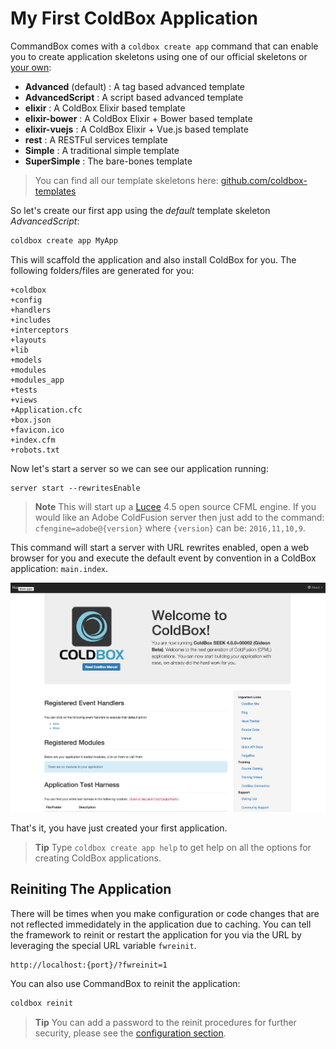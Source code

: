 # My First ColdBox Application

CommandBox comes with a `coldbox create app` command that can enable you to create application skeletons using one of our official skeletons or [your own](/full/recipes/application_templates.md):

* **Advanced** (default) : A tag based advanced template
* **AdvancedScript** : A script based advanced template
* **elixir** : A ColdBox Elixir based template
* **elixir-bower** : A ColdBox Elixir + Bower based template
* **elixir-vuejs** : A ColdBox Elixir + Vue.js based template
* **rest** : A RESTFul services template
* **Simple** : A traditional simple template
* **SuperSimple** : The bare-bones template


> You can find all our template skeletons here: [github.com/coldbox-templates](https://github.com/coldbox-templates)

So let's create our first app using the _default_ template skeleton _AdvancedScript_:

```bash
coldbox create app MyApp
```

This will scaffold the application and also install ColdBox for you. The following folders/files are generated for you:

```
+coldbox
+config
+handlers
+includes
+interceptors
+layouts
+lib
+models
+modules
+modules_app
+tests
+views
+Application.cfc
+box.json
+favicon.ico
+index.cfm
+robots.txt
```




Now let's start a server so we can see our application running:

```
server start --rewritesEnable
```

> **Note** This will start up a [Lucee](https://www.lucee.org) 4.5 open source CFML engine. If you would like an Adobe ColdFusion server then just add to the command: `cfengine=adobe@{version}` where `{version}` can be: `2016,11,10,9`.

This command will start a server with URL rewrites enabled, open a web browser for you and execute the default event by convention in a ColdBox application: `main.index`.

![](/images/app_template.png)


That's it, you have just created your first application.

> **Tip** Type `coldbox create app help` to get help on all the options for creating ColdBox applications.



## Reiniting The Application

There will be times when you make configuration or code changes that are not reflected immedidately in the application due to caching.  You can tell the framework to reinit or restart the application for you via the URL by leveraging the special URL variable `fwreinit`.

```
http://localhost:{port}/?fwreinit=1
```

You can also use CommandBox to reinit the application:

```bash
coldbox reinit
```

> **Tip** You can add a password to the reinit procedures for further security, please see the [configuration section](/full/configuration/coldboxcfc/configuration_directives/coldbox.md).
